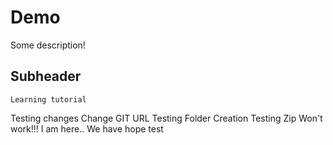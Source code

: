 # Demo

Some description!

## Subheader

    Learning tutorial

Testing changes
Change
GIT URL
Testing Folder Creation
Testing Zip
Won't work!!!
I am here..
We have hope
test